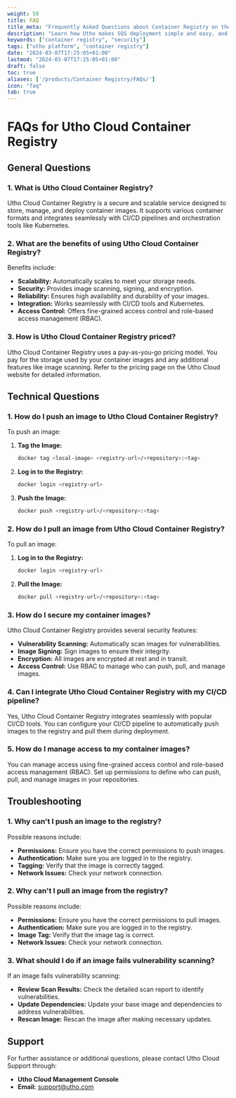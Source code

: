 ```yaml
---
weight: 50
title: FAQ
title_meta: "Frequently Asked Questions about Container Registry on the Utho Platform"
description: "Learn how Utho makes SQS deployment simple and easy, and get answers to frequently asked questions about our Container Registry service."
keywords: ["container registry", "security"]
tags: ["utho platform", "container registry"]
date: "2024-03-07T17:25:05+01:00"
lastmod: "2024-03-07T17:25:05+01:00"
draft: false
toc: true
aliases: ['/products/Container Registry/FAQs/']
icon: "faq"
tab: true
---
```


# FAQs for Utho Cloud Container Registry

## General Questions

### 1. What is Utho Cloud Container Registry?
Utho Cloud Container Registry is a secure and scalable service designed to store, manage, and deploy container images. It supports various container formats and integrates seamlessly with CI/CD pipelines and orchestration tools like Kubernetes.

### 2. What are the benefits of using Utho Cloud Container Registry?
Benefits include:
- **Scalability:** Automatically scales to meet your storage needs.
- **Security:** Provides image scanning, signing, and encryption.
- **Reliability:** Ensures high availability and durability of your images.
- **Integration:** Works seamlessly with CI/CD tools and Kubernetes.
- **Access Control:** Offers fine-grained access control and role-based access management (RBAC).

### 3. How is Utho Cloud Container Registry priced?
Utho Cloud Container Registry uses a pay-as-you-go pricing model. You pay for the storage used by your container images and any additional features like image scanning. Refer to the pricing page on the Utho Cloud website for detailed information.

## Technical Questions

### 1. How do I push an image to Utho Cloud Container Registry?
To push an image:
1. **Tag the Image:**
    ```sh
    docker tag <local-image> <registry-url>/<repository>:<tag>
    ```
2. **Log in to the Registry:**
    ```sh
    docker login <registry-url>
    ```
3. **Push the Image:**
    ```sh
    docker push <registry-url>/<repository>:<tag>
    ```

### 2. How do I pull an image from Utho Cloud Container Registry?
To pull an image:
1. **Log in to the Registry:**
    ```sh
    docker login <registry-url>
    ```
2. **Pull the Image:**
    ```sh
    docker pull <registry-url>/<repository>:<tag>
    ```

### 3. How do I secure my container images?
Utho Cloud Container Registry provides several security features:
- **Vulnerability Scanning:** Automatically scan images for vulnerabilities.
- **Image Signing:** Sign images to ensure their integrity.
- **Encryption:** All images are encrypted at rest and in transit.
- **Access Control:** Use RBAC to manage who can push, pull, and manage images.

### 4. Can I integrate Utho Cloud Container Registry with my CI/CD pipeline?
Yes, Utho Cloud Container Registry integrates seamlessly with popular CI/CD tools. You can configure your CI/CD pipeline to automatically push images to the registry and pull them during deployment.

### 5. How do I manage access to my container images?
You can manage access using fine-grained access control and role-based access management (RBAC). Set up permissions to define who can push, pull, and manage images in your repositories.

## Troubleshooting

### 1. Why can't I push an image to the registry?
Possible reasons include:
- **Permissions:** Ensure you have the correct permissions to push images.
- **Authentication:** Make sure you are logged in to the registry.
- **Tagging:** Verify that the image is correctly tagged.
- **Network Issues:** Check your network connection.

### 2. Why can't I pull an image from the registry?
Possible reasons include:
- **Permissions:** Ensure you have the correct permissions to pull images.
- **Authentication:** Make sure you are logged in to the registry.
- **Image Tag:** Verify that the image tag is correct.
- **Network Issues:** Check your network connection.

### 3. What should I do if an image fails vulnerability scanning?
If an image fails vulnerability scanning:
- **Review Scan Results:** Check the detailed scan report to identify vulnerabilities.
- **Update Dependencies:** Update your base image and dependencies to address vulnerabilities.
- **Rescan Image:** Rescan the image after making necessary updates.

## Support

For further assistance or additional questions, please contact Utho Cloud Support through:
- **Utho Cloud Management Console**
- **Email:** support@utho.com

<!-- ## Feedback

We value your feedback! Please share your suggestions and comments regarding the Utho Cloud Container Registry at feedback@uthocloud.com. Your input helps us improve our services and products. -->
